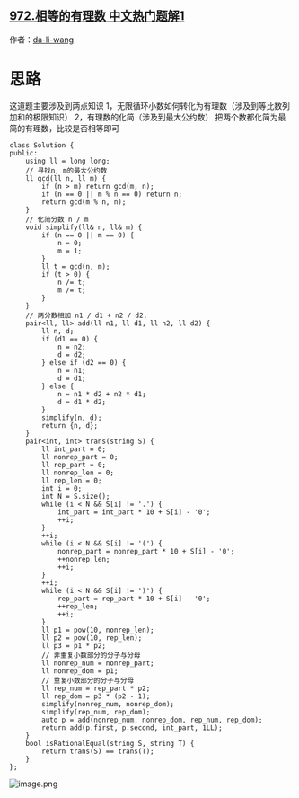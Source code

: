 ## [972.相等的有理数 中文热门题解1](https://leetcode.cn/problems/equal-rational-numbers/solutions/100000/c-shu-xue-fa-shuang-100-by-da-li-wang)

作者：[da-li-wang](https://leetcode.cn/u/da-li-wang)
# 思路
这道题主要涉及到两点知识
1，无限循环小数如何转化为有理数（涉及到等比数列加和的极限知识）
2，有理数的化简（涉及到最大公约数）
把两个数都化简为最简的有理数，比较是否相等即可

```
class Solution {
public:
    using ll = long long;
    // 寻找n, m的最大公约数
    ll gcd(ll n, ll m) {
        if (n > m) return gcd(m, n);
        if (n == 0 || m % n == 0) return n;
        return gcd(m % n, n);
    }
    // 化简分数 n / m
    void simplify(ll& n, ll& m) {
        if (n == 0 || m == 0) {
            n = 0;
            m = 1;
        }
        ll t = gcd(n, m);
        if (t > 0) {
            n /= t;
            m /= t;
        }
    }
    // 两分数相加 n1 / d1 + n2 / d2;
    pair<ll, ll> add(ll n1, ll d1, ll n2, ll d2) {
        ll n, d;
        if (d1 == 0) {
            n = n2;
            d = d2;
        } else if (d2 == 0) {
            n = n1;
            d = d1;
        } else {
            n = n1 * d2 + n2 * d1;
            d = d1 * d2;
        }
        simplify(n, d);
        return {n, d};
    }
    pair<int, int> trans(string S) {
        ll int_part = 0;
        ll nonrep_part = 0;
        ll rep_part = 0;
        ll nonrep_len = 0;
        ll rep_len = 0;
        int i = 0;
        int N = S.size();
        while (i < N && S[i] != '.') {
            int_part = int_part * 10 + S[i] - '0';
            ++i;
        }
        ++i;
        while (i < N && S[i] != '(') {
            nonrep_part = nonrep_part * 10 + S[i] - '0';
            ++nonrep_len;
            ++i;
        }
        ++i;
        while (i < N && S[i] != ')') {
            rep_part = rep_part * 10 + S[i] - '0';
            ++rep_len;
            ++i;
        }
        ll p1 = pow(10, nonrep_len);
        ll p2 = pow(10, rep_len);
        ll p3 = p1 * p2;
        // 非重复小数部分的分子与分母
        ll nonrep_num = nonrep_part;
        ll nonrep_dom = p1;
        // 重复小数部分的分子与分母
        ll rep_num = rep_part * p2;
        ll rep_dom = p3 * (p2 - 1);
        simplify(nonrep_num, nonrep_dom);
        simplify(rep_num, rep_dom);
        auto p = add(nonrep_num, nonrep_dom, rep_num, rep_dom);
        return add(p.first, p.second, int_part, 1LL);
    }
    bool isRationalEqual(string S, string T) {
        return trans(S) == trans(T);
    }
};
```

![image.png](https://pic.leetcode-cn.com/31e8ae4f94a48587adcb3afc517466cba1c10d5008976e5324a984744dc939b9-image.png)

